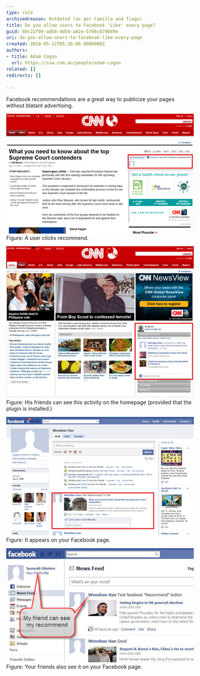 ```yaml
---
type: rule
archivedreason: Outdated (as per Camilla and Tiago)
title: Do you allow users to Facebook 'Like' every page?
guid: 80c22f09-adb8-4d54-a82e-5786c079049e
uri: do-you-allow-users-to-facebook-like-every-page
created: 2010-05-11T05:16:06.0000000Z
authors:
- title: Adam Cogan
  url: https://ssw.com.au/people/adam-cogan
related: []
redirects: []

---
```


Facebook recommendations are a great way to publicize your pages without blatant advertising.  
<!--endintro-->

![](Facebook_Recommend01.jpg) 
<font class="ms-rteCustom-FigureNormal">Figure: A user clicks recommend. <br></font>

![](Facebook_Recommend02.jpg)
<font class="ms-rteCustom-FigureNormal">Figure: His friends can see this activity on the homepage (provided that the plugin is installed.) </font>


![](Facebook_Recommend03.jpg)
<font class="ms-rteCustom-FigureNormal">Figure: It appears on your Facebook page.</font>


![](Facebook_Recommend04.jpg)
<font class="ms-rteCustom-FigureNormal">Figure: Your friends also see it on your Facebook page.</font>

